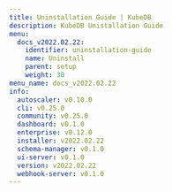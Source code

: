 ```yaml
---
title: Uninstallation Guide | KubeDB
description: KubeDB Unistallation Guide
menu:
  docs_v2022.02.22:
    identifier: uninstallation-guide
    name: Uninstall
    parent: setup
    weight: 30
menu_name: docs_v2022.02.22
info:
  autoscaler: v0.10.0
  cli: v0.25.0
  community: v0.25.0
  dashboard: v0.1.0
  enterprise: v0.12.0
  installer: v2022.02.22
  schema-manager: v0.1.0
  ui-server: v0.1.0
  version: v2022.02.22
  webhook-server: v0.1.0
---
```


